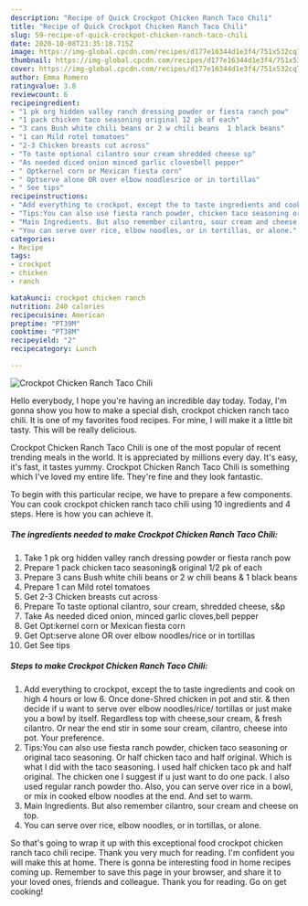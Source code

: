 ```yaml
---
description: "Recipe of Quick Crockpot Chicken Ranch Taco Chili"
title: "Recipe of Quick Crockpot Chicken Ranch Taco Chili"
slug: 59-recipe-of-quick-crockpot-chicken-ranch-taco-chili
date: 2020-10-08T23:35:18.715Z
image: https://img-global.cpcdn.com/recipes/d177e16344d1e3f4/751x532cq70/crockpot-chicken-ranch-taco-chili-recipe-main-photo.jpg
thumbnail: https://img-global.cpcdn.com/recipes/d177e16344d1e3f4/751x532cq70/crockpot-chicken-ranch-taco-chili-recipe-main-photo.jpg
cover: https://img-global.cpcdn.com/recipes/d177e16344d1e3f4/751x532cq70/crockpot-chicken-ranch-taco-chili-recipe-main-photo.jpg
author: Emma Romero
ratingvalue: 3.8
reviewcount: 6
recipeingredient:
- "1 pk org hidden valley ranch dressing powder or fiesta ranch pow"
- "1 pack chicken taco seasoning original 12 pk of each"
- "3 cans Bush white chili beans or 2 w chili beans  1 black beans"
- "1 can Mild rotel tomatoes"
- "2-3 Chicken breasts cut across"
- "To taste optional cilantro sour cream shredded cheese sp"
- "As needed diced onion minced garlic clovesbell pepper"
- " Optkernel corn or Mexican fiesta corn"
- " Optserve alone OR over elbow noodlesrice or in tortillas"
- " See tips"
recipeinstructions:
- "Add everything to crockpot, except the to taste ingredients and cook on high 4 hours or low 6. Once done-Shred chicken in pot and stir. &amp; then decide if u want to serve over elbow noodles/rice/ tortillas or just make you a bowl by itself. Regardless top with cheese,sour cream, &amp; fresh cilantro. Or near the end stir in some sour cream, cilantro, cheese into pot. Your preference."
- "Tips:You can also use fiesta ranch powder, chicken taco seasoning or original taco seasoning. Or half chicken taco and half original. Which is what I did with the taco seasoning. I used half chicken taco pk and half original. The chicken one I suggest if u just want to do one pack. I also used regular ranch powder tho. Also, you can serve over rice in a bowl, or mix in cooked elbow noodles at the end. And set to warm."
- "Main Ingredients. But also remember cilantro, sour cream and cheese on top."
- "You can serve over rice, elbow noodles, or in tortillas, or alone."
categories:
- Recipe
tags:
- crockpot
- chicken
- ranch

katakunci: crockpot chicken ranch 
nutrition: 240 calories
recipecuisine: American
preptime: "PT39M"
cooktime: "PT38M"
recipeyield: "2"
recipecategory: Lunch

---
```



![Crockpot Chicken Ranch Taco Chili](https://img-global.cpcdn.com/recipes/d177e16344d1e3f4/751x532cq70/crockpot-chicken-ranch-taco-chili-recipe-main-photo.jpg)

Hello everybody, I hope you're having an incredible day today. Today, I'm gonna show you how to make a special dish, crockpot chicken ranch taco chili. It is one of my favorites food recipes. For mine, I will make it a little bit tasty. This will be really delicious.

Crockpot Chicken Ranch Taco Chili is one of the most popular of recent trending meals in the world. It is appreciated by millions every day. It's easy, it's fast, it tastes yummy. Crockpot Chicken Ranch Taco Chili is something which I've loved my entire life. They're fine and they look fantastic.




To begin with this particular recipe, we have to prepare a few components. You can cook crockpot chicken ranch taco chili using 10 ingredients and 4 steps. Here is how you can achieve it.

<!--inarticleads1-->

##### The ingredients needed to make Crockpot Chicken Ranch Taco Chili:

1. Take 1 pk org hidden valley ranch dressing powder or fiesta ranch pow
1. Prepare 1 pack chicken taco seasoning&amp; original 1/2 pk of each
1. Prepare 3 cans Bush white chili beans or 2 w chili beans &amp; 1 black beans
1. Prepare 1 can Mild rotel tomatoes
1. Get 2-3 Chicken breasts cut across
1. Prepare To taste optional cilantro, sour cream, shredded cheese, s&amp;p
1. Take As needed diced onion, minced garlic cloves,bell pepper
1. Get  Opt:kernel corn or Mexican fiesta corn
1. Get  Opt:serve alone OR over elbow noodles/rice or in tortillas
1. Get  See tips




<!--inarticleads2-->

##### Steps to make Crockpot Chicken Ranch Taco Chili:

1. Add everything to crockpot, except the to taste ingredients and cook on high 4 hours or low 6. Once done-Shred chicken in pot and stir. &amp; then decide if u want to serve over elbow noodles/rice/ tortillas or just make you a bowl by itself. Regardless top with cheese,sour cream, &amp; fresh cilantro. Or near the end stir in some sour cream, cilantro, cheese into pot. Your preference.
1. Tips:You can also use fiesta ranch powder, chicken taco seasoning or original taco seasoning. Or half chicken taco and half original. Which is what I did with the taco seasoning. I used half chicken taco pk and half original. The chicken one I suggest if u just want to do one pack. I also used regular ranch powder tho. Also, you can serve over rice in a bowl, or mix in cooked elbow noodles at the end. And set to warm.
1. Main Ingredients. But also remember cilantro, sour cream and cheese on top.
1. You can serve over rice, elbow noodles, or in tortillas, or alone.




So that's going to wrap it up with this exceptional food crockpot chicken ranch taco chili recipe. Thank you very much for reading. I'm confident you will make this at home. There is gonna be interesting food in home recipes coming up. Remember to save this page in your browser, and share it to your loved ones, friends and colleague. Thank you for reading. Go on get cooking!
